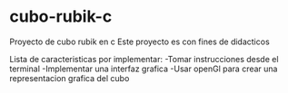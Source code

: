 # cubo-rubik-c
Proyecto de cubo rubik en c
Este proyecto es con fines de didacticos

Lista de caracteristicas por implementar:
-Tomar instrucciones desde el terminal
-Implementar una interfaz grafica
-Usar openGl para crear una representacion grafica del cubo

